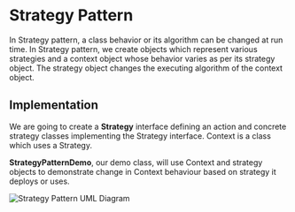 # Strategy Pattern

In Strategy pattern, a class behavior or its algorithm can be changed at run time.
In Strategy pattern, we create objects which represent various strategies and a context object whose behavior varies as per its strategy object. The strategy object changes the executing algorithm of the context object.

## Implementation

We are going to create a __Strategy__ interface defining an action and concrete strategy classes implementing the Strategy interface. Context is a class which uses a Strategy.

__StrategyPatternDemo__, our demo class, will use Context and strategy objects to demonstrate change in Context behaviour based on strategy it deploys or uses.

![Strategy Pattern UML Diagram](https://www.tutorialspoint.com/design_pattern/images/strategy_pattern_uml_diagram.jpg)

